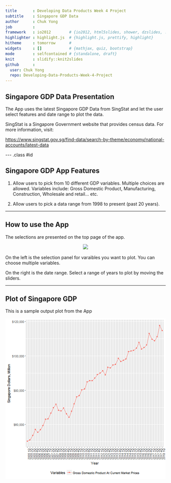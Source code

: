 ```yaml
---
title       : Developing Data Products Week 4 Project
subtitle    : Singapore GDP Data
author      : Chuk Yong
job         : 
framework   : io2012        # {io2012, html5slides, shower, dzslides, ...}
highlighter : highlight.js  # {highlight.js, prettify, highlight}
hitheme     : tomorrow      # 
widgets     : []            # {mathjax, quiz, bootstrap}
mode        : selfcontained # {standalone, draft}
knit        : slidify::knit2slides
github      :
  user: Chuk Yong
  repo: Developing-Data-Products-Week-4-Project
---
```

## Singapore GDP Data Presentation 

The App uses the latest Singapore GDP Data from SingStat and let the user select features and date range to plot the data.

SingStat is a Singapore Government website that provides census data.  For more information, visit:

https://www.singstat.gov.sg/find-data/search-by-theme/economy/national-accounts/latest-data



--- .class #id 

## Singapore GDP App Features

1. Allow users to pick from 10 different GDP variables.  Multiple choices are allowed.
Variables include: Gross Domestic Product, Manufacturing, Construction, Wholesale and retail... etc.

2. Allow users to pick a data range from 1998 to present (past 20 years).

---

## How to use the App

The selections are presented on the top page of the app.  
<div style='text-align: center;'>
    <img height='300' src='D:/Coursera Data Science/Developing Data Products/Week4Project/SingaporeGDPSlides/App Screen Capture.png' />
</div>

On the left is the selection panel for varaibles you want to plot.  You can choose multiple variables.

On the right is the date range.  Select a range of years to plot by moving the sliders.

---
## Plot of Singapore GDP

This is a sample output plot from the App

![plot of chunk unnamed-chunk-1](assets/fig/unnamed-chunk-1-1.png)




